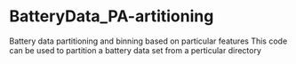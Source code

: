 # BatteryData_PA-artitioning
Battery data partitioning and binning based on particular features
This code can be used to partition a battery data set from a perticular directory
